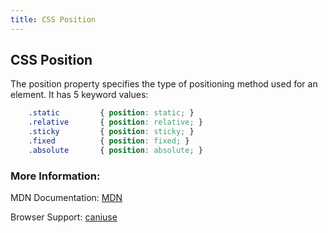```yaml
---
title: CSS Position
---
```

## CSS Position

The position property specifies the type of positioning method used for an element. It has 5 keyword values:

```css
    .static         { position: static; }
    .relative       { position: relative; }
    .sticky         { position: sticky; }
    .fixed          { position: fixed; }
    .absolute       { position: absolute; }
```

### More Information:

MDN Documentation: [MDN](https://developer.mozilla.org/en-US/docs/Web/CSS/position)

Browser Support: [caniuse](http://caniuse.com/#search=position)
